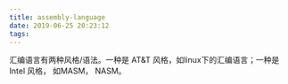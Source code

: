 ```yaml
---
title: assembly-language
date: 2019-06-25 20:23:12
tags:
---
```


汇编语言有两种风格/语法。一种是 AT&T 风格，如linux下的汇编语言；一种是 Intel 风格， 如MASM， NASM。

<!-- more -->
